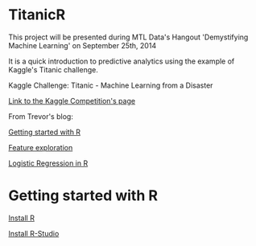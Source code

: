 TitanicR
========

This project will be presented during MTL Data's Hangout 'Demystifying Machine Learning' on September 25th, 2014

It is a quick introduction to predictive analytics using the example of Kaggle's Titanic challenge.

Kaggle Challenge: Titanic - Machine Learning from a Disaster 

[Link to the Kaggle Competition's page](http://www.kaggle.com/c/titanic-gettingStarted)

From Trevor's blog:

[Getting started with R](http://trevorstephens.com/post/72916401642/titanic-getting-started-with-r)

[Feature exploration](http://trevorstephens.com/post/72920580937/titanic-getting-started-with-r-part-2-the)

[Logistic Regression in R](http://data.princeton.edu/R/glms.html)

Getting started with R
========
[Install R](http://cran.at.r-project.org/)

[Install R-Studio](http://www.rstudio.com/products/rstudio/download/)
